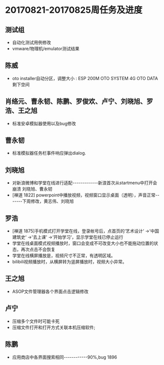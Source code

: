 # 20170821-20170825周任务及进度

## 测试组
- 自动化测试用例修改
- vmware/物理机/emulator测试结果

## 陈威
- oto installer自动分区，调整大小 : ESP 200M   OTO SYSTEM 4G   OTO DATA 剩下空间

## 肖络元、曹永韧、陈鹏、罗俊欢、卢宁、刘晓旭、罗浩、王之旭
- 标准安卓模拟器使用以及bug修改

## 曹永韧
  - 标准模拟器任务栏事件响应弹出dialog.

## 刘晓旭
- 对新浪微博和学堂在线进行适配-------------新浪首次从startmenu中打开会崩溃 刘晓旭、曹永韧
- [禅道 1822] powerpoint中播放视频，视频窗口显示桌面（透明），声音正常-------下周修改，黄志伟、刘晓旭

## 罗浩
- [禅道 1875]手机模式打开学堂在线，登录帐号后，点首页的‘艺术设计‘ ->‘中国建筑史‘ ->'去上课' ->‘开始学习‘，显示学堂在线已停止运行
- 学堂在线桌面模式视频播放时，窗口会变成不可改变大小也不能拖动位置的状态，再次点击不会恢复
- 学堂在线横屏播放是，视频尺寸不正常，有透明区域。
- bilibili视频播放时，从横屏转为竖屏播放时，视频大小异常。

## 王之旭
- ASOP文件管理器各个界面点击逻辑修改

## 卢宁
- 压缩多个文件时可能卡死
- 压缩文件打开和打开方式关联本机压缩软件;

## 陈鹏
- 应用商店中各界面搜索相同------------90%,bug 1896
